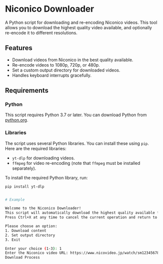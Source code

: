 # Niconico Downloader

A Python script for downloading and re-encoding Niconico videos. This tool allows you to download the highest quality video available, and optionally re-encode it to different resolutions.

## Features

- Download videos from Niconico in the best quality available.
- Re-encode videos to 1080p, 720p, or 480p.
- Set a custom output directory for downloaded videos.
- Handles keyboard interrupts gracefully.

## Requirements

### Python

This script requires Python 3.7 or later. You can download Python from [python.org](https://www.python.org/downloads/).

### Libraries

The script uses several Python libraries. You can install these using `pip`. Here are the required libraries:

- `yt-dlp` for downloading videos.
- `ffmpeg` for video re-encoding (note that `ffmpeg` must be installed separately).

To install the required Python library, run:

```bash
pip install yt-dlp


# Example

Welcome to the Niconico Downloader!
This script will automatically download the highest quality available for your chosen option.
Press Ctrl+X at any time to cancel the current operation and return to the main menu.

Please choose an option:
1. Download content
2. Set output directory
3. Exit

Enter your choice (1-3): 1
Enter the Niconico video URL: https://www.nicovideo.jp/watch/sm12345678
Download Process
